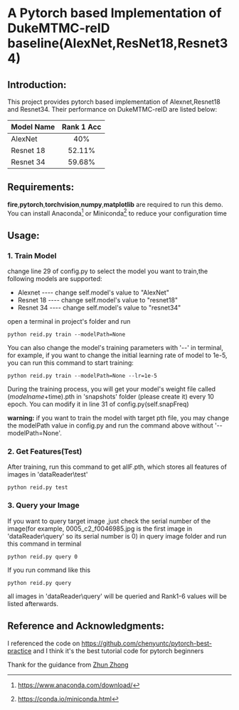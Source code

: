 # **A Pytorch based Implementation of DukeMTMC-reID baseline(AlexNet,ResNet18,Resnet34)**

## Introduction:
This project provides pytorch based implementation of Alexnet,Resnet18 and Resnet34. Their performance on DukeMTMC-reID are listed below:

|Model Name     |    Rank 1 Acc |
| ------------- |:-------------:|
|AlexNet        |      40%      |
|Resnet 18      |     52.11%    |
|Resnet 34      |     59.68%    |

## Requirements:
**fire**,**pytorch**,**torchvision**,**numpy**,**matplotlib** are required to run this demo. You can install Anaconda[^1] or Miniconda[^2] to 
reduce your configuration time


[^1]:https://www.anaconda.com/download/
[^2]:https://conda.io/miniconda.html

## Usage:
### 1. Train Model 
change line 29 of config.py to select the model you want to train,the following models are supported:
- Alexnet ---- change self.model's value to "AlexNet"
- Resnet 18 ---- change self.model's value to "resnet18"
- Resnet 34 ---- change self.model's value to "resnet34"

open a terminal in project's folder and run 
```
python reid.py train --modelPath=None
``` 
You can also change the model's training parameters with '--' in terminal, for example, if you want to change the initial learning rate of model to 1e-5, you can run this command to start training:
```
python reid.py train --modelPath=None --lr=1e-5
```
During the training process, you will get your model's weight file called ($modelname+$time).pth in 'snapshots' folder (please create it) every 10 epoch. You can modify it in line 31 of config.py(self.snapFreq)

**warning:** if you want to train the model with target pth file, you may change the modelPath value in config.py and run the command above without '--modelPath=None'.

### 2.  Get Features(Test)
After training, run this command to get allF.pth, which stores all features of images in 'dataReader\test\'
```
python reid.py test
```

### 3. Query your Image
If you want to query target image ,just check the serial number of the image(for example, 0005_c2_f0046985.jpg is the first image in 'dataReader\query\' so its serial number is 0) in query image folder and run this command in terminal
```
python reid.py query 0
```
If you run command like this
```
python reid.py query
```
all images in 'dataReader\query\' will be queried and Rank1-6 values will be listed afterwards.

## Reference and Acknowledgments:
I referenced the code on https://github.com/chenyuntc/pytorch-best-practice and I think it's the best tutorial code for pytorch beginners

Thank for the guidance from [Zhun Zhong](https://github.com/zhunzhong07)